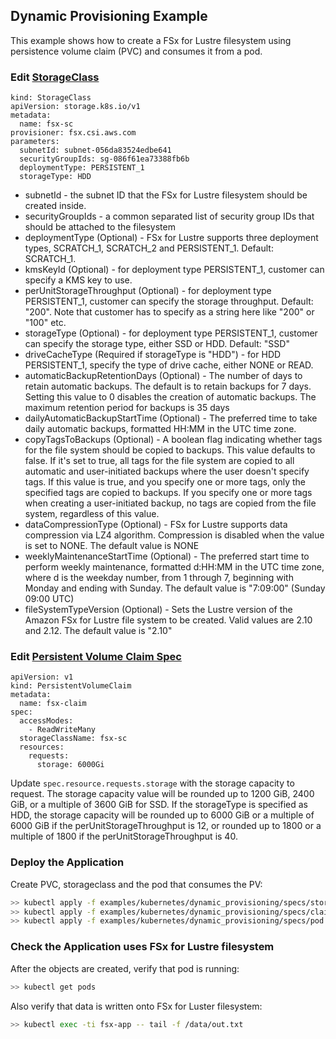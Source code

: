 ## Dynamic Provisioning Example
This example shows how to create a FSx for Lustre filesystem using persistence volume claim (PVC) and consumes it from a pod. 


### Edit [StorageClass](./specs/storageclass.yaml)
```
kind: StorageClass
apiVersion: storage.k8s.io/v1
metadata:
  name: fsx-sc
provisioner: fsx.csi.aws.com
parameters:
  subnetId: subnet-056da83524edbe641
  securityGroupIds: sg-086f61ea73388fb6b
  deploymentType: PERSISTENT_1
  storageType: HDD
```
* subnetId - the subnet ID that the FSx for Lustre filesystem should be created inside.
* securityGroupIds - a common separated list of security group IDs that should be attached to the filesystem
* deploymentType (Optional) - FSx for Lustre supports three deployment types, SCRATCH_1, SCRATCH_2 and PERSISTENT_1. Default: SCRATCH_1.
* kmsKeyId (Optional) - for deployment type PERSISTENT_1, customer can specify a KMS key to use.
* perUnitStorageThroughput (Optional) - for deployment type PERSISTENT_1, customer can specify the storage throughput. Default: "200". Note that customer has to specify as a string here like "200" or "100" etc.
* storageType (Optional) - for deployment type PERSISTENT_1, customer can specify the storage type, either SSD or HDD. Default: "SSD"
* driveCacheType (Required if storageType is "HDD") - for HDD PERSISTENT_1, specify the type of drive cache, either NONE or READ.
* automaticBackupRetentionDays (Optional) - The number of days to retain automatic backups. The default is to retain backups for 7 days. Setting this value to 0 disables the creation of automatic backups. The maximum retention period for backups is 35 days
* dailyAutomaticBackupStartTime (Optional) - The preferred time to take daily automatic backups, formatted HH:MM in the UTC time zone.
* copyTagsToBackups (Optional) - A boolean flag indicating whether tags for the file system should be copied to backups. This value defaults to false. If it's set to true, all tags for the file system are copied to all automatic and user-initiated backups where the user doesn't specify tags. If this value is true, and you specify one or more tags, only the specified tags are copied to backups. If you specify one or more tags when creating a user-initiated backup, no tags are copied from the file system, regardless of this value.
* dataCompressionType (Optional) - FSx for Lustre supports data compression via LZ4 algorithm. Compression is disabled when the value is set to NONE. The default value is NONE 
* weeklyMaintenanceStartTime (Optional) - The preferred start time to perform weekly maintenance, formatted d:HH:MM in the UTC time zone, where d is the weekday number, from 1 through 7, beginning with Monday and ending with Sunday. The default value is "7:09:00" (Sunday 09:00 UTC)
* fileSystemTypeVersion (Optional) - Sets the Lustre version of the Amazon FSx for Lustre file system to be created. Valid values are 2.10 and 2.12. The default value is "2.10"

### Edit [Persistent Volume Claim Spec](./specs/claim.yaml)
```
apiVersion: v1
kind: PersistentVolumeClaim
metadata:
  name: fsx-claim
spec:
  accessModes:
    - ReadWriteMany
  storageClassName: fsx-sc
  resources:
    requests:
      storage: 6000Gi
```
Update `spec.resource.requests.storage` with the storage capacity to request. The storage capacity value will be rounded up to 1200 GiB, 2400 GiB, or a multiple of 3600 GiB for SSD. If the storageType is specified as HDD, the storage capacity will be rounded up to 6000 GiB or a multiple of 6000 GiB if the perUnitStorageThroughput is 12, or rounded up to 1800 or a multiple of 1800 if the perUnitStorageThroughput is 40.

### Deploy the Application
Create PVC, storageclass and the pod that consumes the PV:
```sh
>> kubectl apply -f examples/kubernetes/dynamic_provisioning/specs/storageclass.yaml
>> kubectl apply -f examples/kubernetes/dynamic_provisioning/specs/claim.yaml
>> kubectl apply -f examples/kubernetes/dynamic_provisioning/specs/pod.yaml
```

### Check the Application uses FSx for Lustre filesystem
After the objects are created, verify that pod is running:

```sh
>> kubectl get pods
```

Also verify that data is written onto FSx for Luster filesystem:

```sh
>> kubectl exec -ti fsx-app -- tail -f /data/out.txt
```
